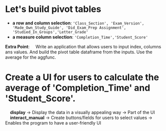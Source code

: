 # **Let's build pivot tables**

- **a row and column selection**:
`'Class_Section', 'Exam_Version', 'Made_Own_Study_Guide', 'Did_Exam_Prep Assignment', 'Studied_In_Groups','Letter_Grade'`
- **a measure column selection**:
`'Completion_Time','Student_Score'`

**Extra Point**:
&nbsp;&nbsp;&nbsp;&nbsp;Write an application that allows users to input index, columns ans values. And build the pivot table dataframe from the inputs. Use the average for the aggfunc.

# Create a UI for users to calculate the average of 'Completion_Time' and 'Student_Score'.
&nbsp;&nbsp;&nbsp;&nbsp;**display** → Display the data in a visually appealing way → Part of the UI
&nbsp;&nbsp;&nbsp;&nbsp;**interact_manual** → Create buttons/fields for users to select values → Enables the program to have a user-friendly UI
